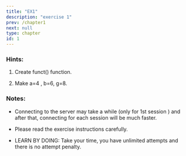 ```yaml
---
title: "EX1"
description: "exercise 1" 
prev: /chapter1
next: null
type: chapter
id: 1
---
```



<codeblock id="01_03">

### Hints:

1. Create funct() function.

2. Make a=4 , b=6, g=8.

  
### Notes:

* Connecting to the server may take a while (only for 1st session ) and after that, connecting for each session will be much faster.

* Please read the exercise instructions carefully.

* LEARN BY DOING: Take your time, you have unlimited attempts and there is no attempt penalty.

</codeblock>

